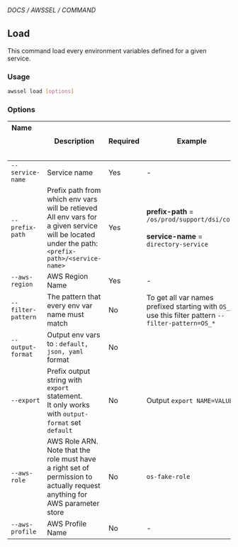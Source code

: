 ###### DOCS / AWSSEL / COMMAND
## Load

This command load every environment variables defined for a given service.

### Usage

```bash
awssel load [options]
```

### Options

Name &nbsp; &nbsp; &nbsp; &nbsp; &nbsp; &nbsp; &nbsp; &nbsp; &nbsp; &nbsp; &nbsp; &nbsp; &nbsp; &nbsp; &nbsp; &nbsp; &nbsp; &nbsp; &nbsp; &nbsp; &nbsp; &nbsp; &nbsp;     | Description | Required | Example
---------|----------|---------|----
 `--service-name` | Service name | Yes | -
 `--prefix-path` | Prefix path from which env vars will be retieved<br>All env vars for a given service will be located under the path: `<prefix-path>/<service-name>` | Yes | **prefix-path** = `/os/prod/support/dsi/core`<br><br>**service-name** = `directory-service`
 `--aws-region` | AWS Region Name | Yes | -
 `--filter-pattern` | The pattern that every env var name must match | No | To get all var names prefixed starting with `OS_`,<br>use this filter pattern `--filter-pattern=OS_*`
 `--output-format` | Output env vars to : `default, json, yaml` format | No | 
 `--export` | Prefix output string with `export` statement.<br>It only works with `output-format` set `default` | No | Output `export NAME=VALUE`
 `--aws-role` | AWS Role ARN. <br>Note that the role must have a right set of permission to actually request anything for AWS parameter store | No |`os-fake-role`
 `--aws-profile` | AWS Profile Name | No | -
